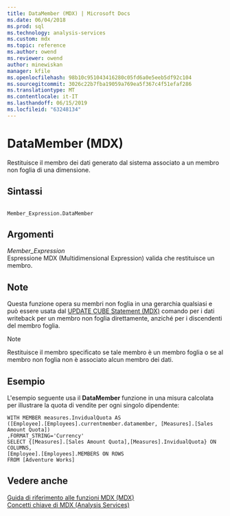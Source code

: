 ```yaml
---
title: DataMember (MDX) | Microsoft Docs
ms.date: 06/04/2018
ms.prod: sql
ms.technology: analysis-services
ms.custom: mdx
ms.topic: reference
ms.author: owend
ms.reviewer: owend
author: minewiskan
manager: kfile
ms.openlocfilehash: 98b10c951043416280c05fd6a0e5eeb5df92c104
ms.sourcegitcommit: 3026c22b7fba19059a769ea5f367c4f51efaf286
ms.translationtype: MT
ms.contentlocale: it-IT
ms.lasthandoff: 06/15/2019
ms.locfileid: "63248134"
---
```

# <a name="datamember-mdx"></a>DataMember (MDX)


  Restituisce il membro dei dati generato dal sistema associato a un membro non foglia di una dimensione.  
  
## <a name="syntax"></a>Sintassi  
  
```  
  
Member_Expression.DataMember  
```  
  
## <a name="arguments"></a>Argomenti  
 *Member_Expression*  
 Espressione MDX (Multidimensional Expression) valida che restituisce un membro.  
  
## <a name="remarks"></a>Note  
 Questa funzione opera su membri non foglia in una gerarchia qualsiasi e può essere usata dal [UPDATE CUBE Statement (MDX)](../mdx/mdx-data-manipulation-update-cube.md) comando per i dati writeback per un membro non foglia direttamente, anziché per i discendenti del membro foglia.  
  
> [!NOTE]  
>  Restituisce il membro specificato se tale membro è un membro foglia o se al membro non foglia non è associato alcun membro dei dati.  
  
## <a name="example"></a>Esempio  
 L'esempio seguente usa il **DataMember** funzione in una misura calcolata per illustrare la quota di vendite per ogni singolo dipendente:  
  
```  
WITH MEMBER measures.InvidualQuota AS   
([Employee].[Employees].currentmember.datamember, [Measures].[Sales Amount Quota])  
,FORMAT_STRING='Currency'  
SELECT {[Measures].[Sales Amount Quota],[Measures].InvidualQuota} ON COLUMNS,  
[Employee].[Employees].MEMBERS ON ROWS  
FROM [Adventure Works]  
```  
  
## <a name="see-also"></a>Vedere anche  
 [Guida di riferimento alle funzioni MDX &#40;MDX&#41;](../mdx/mdx-function-reference-mdx.md)   
 [Concetti chiave di MDX &#40;Analysis Services&#41;](../analysis-services/multidimensional-models/mdx/key-concepts-in-mdx-analysis-services.md)  
  
  
